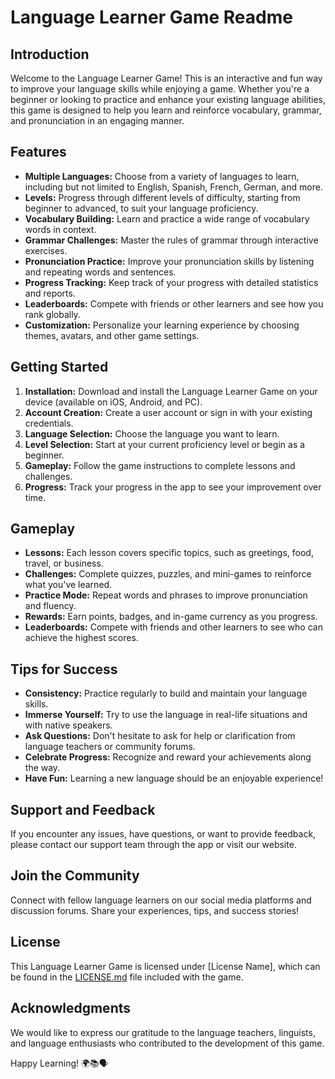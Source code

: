 # Language Learner Game Readme

## Introduction
Welcome to the Language Learner Game! This is an interactive and fun way to improve your language skills while enjoying a game. Whether you're a beginner or looking to practice and enhance your existing language abilities, this game is designed to help you learn and reinforce vocabulary, grammar, and pronunciation in an engaging manner.

## Features
- **Multiple Languages:** Choose from a variety of languages to learn, including but not limited to English, Spanish, French, German, and more.
- **Levels:** Progress through different levels of difficulty, starting from beginner to advanced, to suit your language proficiency.
- **Vocabulary Building:** Learn and practice a wide range of vocabulary words in context.
- **Grammar Challenges:** Master the rules of grammar through interactive exercises.
- **Pronunciation Practice:** Improve your pronunciation skills by listening and repeating words and sentences.
- **Progress Tracking:** Keep track of your progress with detailed statistics and reports.
- **Leaderboards:** Compete with friends or other learners and see how you rank globally.
- **Customization:** Personalize your learning experience by choosing themes, avatars, and other game settings.

## Getting Started
1. **Installation:** Download and install the Language Learner Game on your device (available on iOS, Android, and PC).
2. **Account Creation:** Create a user account or sign in with your existing credentials.
3. **Language Selection:** Choose the language you want to learn.
4. **Level Selection:** Start at your current proficiency level or begin as a beginner.
5. **Gameplay:** Follow the game instructions to complete lessons and challenges.
6. **Progress:** Track your progress in the app to see your improvement over time.

## Gameplay
- **Lessons:** Each lesson covers specific topics, such as greetings, food, travel, or business.
- **Challenges:** Complete quizzes, puzzles, and mini-games to reinforce what you've learned.
- **Practice Mode:** Repeat words and phrases to improve pronunciation and fluency.
- **Rewards:** Earn points, badges, and in-game currency as you progress.
- **Leaderboards:** Compete with friends and other learners to see who can achieve the highest scores.

## Tips for Success
- **Consistency:** Practice regularly to build and maintain your language skills.
- **Immerse Yourself:** Try to use the language in real-life situations and with native speakers.
- **Ask Questions:** Don't hesitate to ask for help or clarification from language teachers or community forums.
- **Celebrate Progress:** Recognize and reward your achievements along the way.
- **Have Fun:** Learning a new language should be an enjoyable experience!

## Support and Feedback
If you encounter any issues, have questions, or want to provide feedback, please contact our support team through the app or visit our website.

## Join the Community
Connect with fellow language learners on our social media platforms and discussion forums. Share your experiences, tips, and success stories!

## License
This Language Learner Game is licensed under [License Name], which can be found in the [LICENSE.md](LICENSE.md) file included with the game.

## Acknowledgments
We would like to express our gratitude to the language teachers, linguists, and language enthusiasts who contributed to the development of this game.

Happy Learning! 🌍📚🗣️
